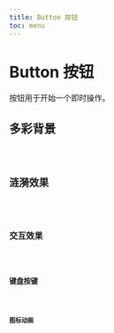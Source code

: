 ```yaml
---
title: Button 按钮
toc: menu
---
```


# Button 按钮

按钮用于开始一个即时操作。

## 多彩背景

<code src="../../packages/button/background.tsx" />

## 涟漪效果

<code src="../../packages/button/ripple.tsx" />

## 交互效果

<code src="../../packages/button/text.tsx" />

## 键盘按键

<code src="../../packages/button/keyboard.tsx" />

## 图标动画

<code src="../../packages/button/icon.tsx" />
